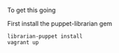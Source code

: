 To get this going

First install the puppet-librarian gem

    librarian-puppet install
    vagrant up

